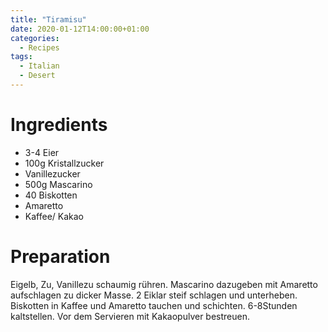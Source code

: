 ```yaml
---
title: "Tiramisu"
date: 2020-01-12T14:00:00+01:00
categories:
  - Recipes
tags:
  - Italian
  - Desert
---
```


# Ingredients

* 3-4 Eier
* 100g Kristallzucker
* Vanillezucker
* 500g Mascarino
* 40 Biskotten
* Amaretto
* Kaffee/ Kakao

# Preparation

Eigelb, Zu, Vanillezu schaumig rühren. Mascarino dazugeben mit Amaretto aufschlagen zu dicker Masse. 2 Eiklar steif schlagen und unterheben. Biskotten in Kaffee und Amaretto tauchen und schichten. 6-8Stunden kaltstellen. Vor dem Servieren mit Kakaopulver bestreuen.
